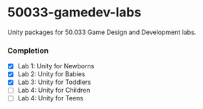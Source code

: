 # 50033-gamedev-labs
Unity packages for 50.033 Game Design and Development labs.

### Completion
- [x] Lab 1: Unity for Newborns
- [x] Lab 2: Unity for Babies
- [x] Lab 3: Unity for Toddlers
- [ ] Lab 4: Unity for Children
- [ ] Lab 4: Unity for Teens
